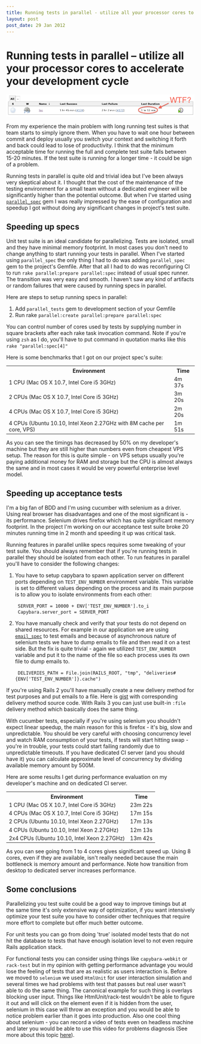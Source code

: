 ```yaml
---
title: Running tests in parallel - utilize all your processor cores to accelerate your development cycle
layout: post
post_date: 29 Jan 2012
---
```


# Running tests in parallel &ndash; utilize all your processor cores to accelerate your development cycle #

![alt text](wtf.png "WTF")

From my experience the main problem with long running test suites is that team starts to simply ignore them. When you have to wait one hour between commit and deploy usually you switch your context and switching it forth and back could lead to lose of productivity. I think that the minimum acceptable time for running the full and complete test suite falls between 15-20 minutes. If the test suite is running for a longer time - it could be sign of a problem.

Running tests in parallel is quite old and trivial idea but I've been always very skeptical about it. I thought that the cost of the maintenance of the testing environment for a small team without a dedicated engineer will be significantly higher than the potential outcome. But when I've started using [`parallel_spec`](https://github.com/grosser/parallel_tests) gem I was really impressed by the ease of configuration and speedup I got without doing any significant changes in project's test suite.


## Speeding up specs

Unit test suite is an ideal candidate for parallelizing. Tests are isolated, small and they have minimal memory footprint. In most cases you don't need to change anything to start running your tests in parallel. When I've started using `parallel_spec` the only thing I had to do was adding `parallel_spec` gem to the project's Gemfile. After that all I had to do was reconfiguring CI to run `rake parallel:prepare parallel:spec` instead of usual spec runner. The transition was very easy and smooth. I haven't saw any kind of artifacts or random failures that were caused by running specs in parallel.

Here are steps to setup running specs in parallel:

1. Add `parallel_tests` gem to development section of your Gemfile
2. Run rake `parallel:create parallel:prepare parallel:spec`

You can control number of cores used by tests by supplying number in square brackets after each rake task invocation command. Note if you're using `zsh` as I do, you'll have to put command in quotation marks like this `rake "parallel:spec[4]"`

Here is some benchmarks that I got on our project spec's suite:

<table>
  <tr>
    <th>Environment</th>
    <th>Time</th>
  </tr>
  <tr>
    <td>1 CPU (Mac OS X 10.7, Intel Core i5 3GHz)</td>
    <td>4m 37s</td>
  </tr>
  <tr>
    <td>2 CPUs (Mac OS X 10.7, Intel Core i5 3GHz)</td>
    <td>3m 20s</td>
  </tr>
  <tr>
    <td>4 CPUs (Mac OS X 10.7, Intel Core i5 3GHz)</td>
    <td>2m 20s</td>
  </tr>
  <tr>
    <td>4 CPUs (Ubuntu 10.10, Intel Xeon 2.27GHz with 8M cache per core, VPS)</td>
    <td>1m 51s</td>
  </tr>
</table>

As you can see the timings has decreased by 50% on my developer's machine but they are still higher than numbers even from cheapest VPS setup. The reason for this is quite simple - on VPS setups usually you're paying additional money for RAM and storage but the CPU is almost always the same and in most cases it would be very powerful enterprise level model.

## Speeding up acceptance tests

I'm a big fan of BDD and I'm using cucumber with selenium as a driver. Using real browser has disadvantages and one of the most significant is - its performance. Selenium drives firefox which has quite significant memory footprint. In the project I'm working on our acceptance test suite broke 20 minutes running time in 2 month and speeding it up was critical task.

Running features in parallel unlike specs requires some tweaking of your test suite. You should always remember that if you're running tests in parallel they should be isolated from each other. To run features in parallel you'll have to consider the following changes:

1. You have to setup capybara to spawn application server on different ports depending on `TEST_ENV_NUMBER` environment variable. This variable is set to different values depending on the process and its main purpose is to allow you to isolate environments from each other:

 
        SERVER_PORT = 10000 + ENV['TEST_ENV_NUMBER'].to_i
        Capybara.server_port = SERVER_PORT

2. You have manually check and verify that your tests do not depend on shared resources. For example in our application we are using [`email_spec`](https://github.com/bmabey/email-spec) to test emails and because of asynchronous nature of selenium tests we have to dump emails to file and then read it on a test side. But the fix is quite trivial - again we utilized `TEST_ENV_NUMBER` variable and put it to the name of the file so each process uses its own file to dump emails to.

        DELIVERIES_PATH = File.join(RAILS_ROOT, "tmp", "deliveries#{ENV['TEST_ENV_NUMBER']}.cache")

If you're using Rails 2 you'll have manually create a new delivery method for test purposes and put emails to a file. Here is [gist](https://gist.github.com/e224c4cf78102f44c498) with corresponding delivery method source code. With Rails 3 you can just use built-in `:file` delivery method which basically does the same thing.

With cucumber tests, especially if you're using selenium you shouldn't expect linear speedup, the main reason for this is firefox - it's big, slow and unpredictable. You should be very careful with choosing concurrency level and watch RAM consumption of your tests, if tests will start hitting swap - you're in trouble, your tests could start failing randomly due to unpredictable timeouts. If you have dedicated CI server (and you should have it) you can calculate approximate level of concurrency by dividing available memory amount by 500M.

Here are some results I get during performance evaluation on my developer's machine and on dedicated CI server.

<table>
  <tr>
    <th>Environment</th>
    <th>Time</th>
  </tr>
  <tr>
    <td>1 CPU (Mac OS X 10.7, Intel Core i5 3GHz)</td>
    <td>23m 22s</td>
  </tr>
  <tr>
    <td>4 CPUs (Mac OS X 10.7, Intel Core i5 3GHz)</td>
    <td>17m 15s</td>
  </tr>
  <tr>
    <td>2 CPUs (Ubuntu 10.10, Intel Xeon 2.27GHz)</td>
    <td>17m 13s</td>
  </tr>
  <tr>
    <td>4 CPUs (Ubuntu 10.10, Intel Xeon 2.27GHz)</td>
    <td>12m 13s</td>
  </tr>
  <tr>
    <td>2x4 CPUs (Ubuntu 10.10, Intel Xeon 2.27GHz)</td>
    <td>13m 42s</td>
  </tr>
</table>

As you can see going from 1 to 4 cores gives significant speed up. Using 8 cores, even if they are available, isn't really needed because the main bottleneck is memory amount and performance. Note how transition from desktop to dedicated server increases performance.

## Some conclusions

Parallelizing you test suite could be a good way to improve timings but at the same time it's only extensive way of optimization, if you want intensively optimize your test suite you have to consider other techniques that require more effort to complete but offer much better outcome. 

For unit tests you can go from doing 'true' isolated model tests that do not hit the database to tests that have enough isolation level to not even require Rails application stack.

For functional tests you can consider using things like `capybara-webkit` or `rack-test` but in my opinion with getting performance advantage you would lose the feeling of tests that are as realistic as users interaction is. Before we moved to `selenium` we used `HtmlUnit` for user interaction simulation and several times we had problems with test that passes but real user wasn't able to do the same thing. The canonical example for such thing is overlays blocking user input. Things like HtmlUnit/rack-test wouldn't be able to figure it out and will click on the element even if it is hidden from the user, selenium in this case will throw an exception and you would be able to notice problem earlier than it goes into production. Also one cool thing about selenium - you can record a video of tests even on headless machine and later you would be able to use this video for problems diagnosis (See more about this topic [here](http://iafonov.github.com/blog/setup-jenkins-to-run-headless-selenium.html)).
